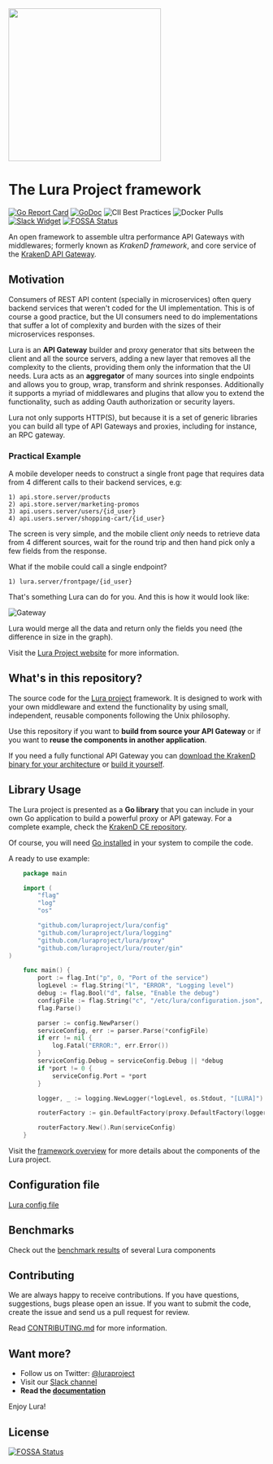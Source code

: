 <img src="https://luraproject.org/images/lura-logo-header.svg" width="300" />

# The Lura Project framework

[![Go Report Card](https://goreportcard.com/badge/github.com/luraproject/lura)](https://goreportcard.com/report/github.com/luraproject/lura)
[![GoDoc](https://godoc.org/github.com/luraproject/lura?status.svg)](https://godoc.org/github.com/luraproject/lura)
![CII Best Practices](https://bestpractices.coreinfrastructure.org/projects/3151/badge)
![Docker Pulls](https://img.shields.io/docker/pulls/davron112/krakend.svg)
[![Slack Widget](https://img.shields.io/badge/join-us%20on%20slack-gray.svg?longCache=true&logo=slack&colorB=red)](https://gophers.slack.com/messages/lura)
[![FOSSA Status](https://app.fossa.com/api/projects/git%2Bgithub.com%2Fluraproject%2Flura.svg?type=shield&issueType=license)](https://app.fossa.com/projects/git%2Bgithub.com%2Fluraproject%2Flura?ref=badge_shield&issueType=license)


An open framework to assemble ultra performance API Gateways with middlewares; formerly known as _KrakenD framework_, and core service of the [KrakenD API Gateway](http://www.krakend.io).

## Motivation

Consumers of REST API content (specially in microservices) often query backend services that weren't coded for the UI implementation. This is of course a good practice, but the UI consumers need to do implementations that suffer a lot of complexity and burden with the sizes of their microservices responses.

Lura is an **API Gateway** builder and proxy generator that sits between the client and all the source servers, adding a new layer that removes all the complexity to the clients, providing them only the information that the UI needs. Lura acts as an **aggregator** of many sources into single endpoints and allows you to group, wrap, transform and shrink responses. Additionally it supports a myriad of middlewares and plugins that allow you to extend the functionality, such as adding Oauth authorization or security layers.

Lura not only supports HTTP(S), but because it is a set of generic libraries you can build all type of API Gateways and proxies, including for instance, an RPC gateway.

### Practical Example

A mobile developer needs to construct a single front page that requires data from 4 different calls to their backend services, e.g:

    1) api.store.server/products
    2) api.store.server/marketing-promos
    3) api.users.server/users/{id_user}
    4) api.users.server/shopping-cart/{id_user}

The screen is very simple, and the mobile client _only_ needs to retrieve data from 4 different sources, wait for the round trip and then hand pick only a few fields from the response.

What if the mobile could call a single endpoint?

    1) lura.server/frontpage/{id_user}

That's something Lura can do for you. And this is how it would look like:

![Gateway](https://luraproject.org/images/docs/lura-gateway.png)

Lura would merge all the data and return only the fields you need (the difference in size in the graph).

Visit the [Lura Project website](https://luraproject.org) for more information.

## What's in this repository?

The source code for the [Lura project](https://luraproject.org) framework. It is designed to work with your own middleware and extend the functionality by using small, independent, reusable components following the Unix philosophy.

Use this repository if you want to **build from source your API Gateway** or if you want to **reuse the components in another application**.

If you need a fully functional API Gateway you can [download the KrakenD binary for your architecture](http://www.krakend.io/download) or [build it yourself](https://github.com/krakendio/krakend-ce).


## Library Usage
The Lura project is presented as a **Go library** that you can include in your own Go application to build a powerful proxy or API gateway. For a complete example, check the [KrakenD CE repository](https://github.com/krakendio/krakend-ce).

Of course, you will need [Go installed](https://golang.org/doc/install) in your system to compile the code.

A ready to use example:

```go
    package main

    import (
        "flag"
        "log"
        "os"

        "github.com/luraproject/lura/config"
        "github.com/luraproject/lura/logging"
        "github.com/luraproject/lura/proxy"
        "github.com/luraproject/lura/router/gin"
)

    func main() {
        port := flag.Int("p", 0, "Port of the service")
        logLevel := flag.String("l", "ERROR", "Logging level")
        debug := flag.Bool("d", false, "Enable the debug")
        configFile := flag.String("c", "/etc/lura/configuration.json", "Path to the configuration filename")
        flag.Parse()

        parser := config.NewParser()
        serviceConfig, err := parser.Parse(*configFile)
        if err != nil {
            log.Fatal("ERROR:", err.Error())
        }
        serviceConfig.Debug = serviceConfig.Debug || *debug
        if *port != 0 {
            serviceConfig.Port = *port
        }

        logger, _ := logging.NewLogger(*logLevel, os.Stdout, "[LURA]")

        routerFactory := gin.DefaultFactory(proxy.DefaultFactory(logger), logger)

        routerFactory.New().Run(serviceConfig)
    }
```

Visit the [framework overview](/docs/OVERVIEW.md) for more details about the components of the Lura project.

## Configuration file

[Lura config file](/docs/CONFIG.md)

## Benchmarks

Check out the [benchmark results](/docs/BENCHMARKS.md) of several Lura components

## Contributing
We are always happy to receive contributions. If you have questions, suggestions, bugs please open an issue.
If you want to submit the code, create the issue and send us a pull request for review.

Read [CONTRIBUTING.md](/CONTRIBUTING.md) for more information.


## Want more?
- Follow us on Twitter: [@luraproject](https://twitter.com/luraproject)
- Visit our [Slack channel](https://gophers.slack.com/messages/lura)
- **Read the [documentation](/docs/OVERVIEW.md)**

Enjoy Lura!


## License
[![FOSSA Status](https://app.fossa.com/api/projects/git%2Bgithub.com%2Fluraproject%2Flura.svg?type=large)](https://app.fossa.com/projects/git%2Bgithub.com%2Fluraproject%2Flura?ref=badge_large)
